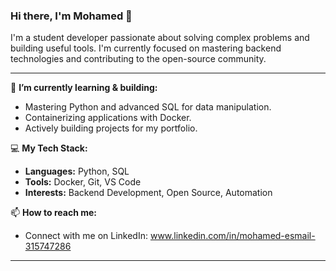 ### Hi there, I'm Mohamed 👋

I'm a student developer passionate about solving complex problems and building useful tools. I'm currently focused on mastering backend technologies and contributing to the open-source community.

---

🌱 **I’m currently learning & building:**
- Mastering Python and advanced SQL for data manipulation.
- Containerizing applications with Docker.
- Actively building projects for my portfolio.

💻 **My Tech Stack:**
- **Languages:** Python, SQL
- **Tools:** Docker, Git, VS Code
- **Interests:** Backend Development, Open Source, Automation

📫 **How to reach me:**
- Connect with me on LinkedIn: www.linkedin.com/in/mohamed-esmail-315747286

---
